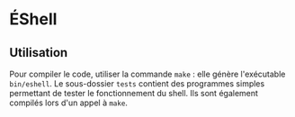 # ÉShell

## Utilisation

Pour compiler le code, utiliser la commande `make` : elle génère l'exécutable `bin/eshell`.
Le sous-dossier `tests` contient des programmes simples permettant de tester le fonctionnement du shell. Ils sont également compilés lors d'un appel à `make`.
